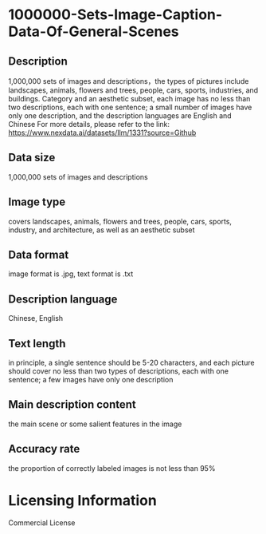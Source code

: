 # 1000000-Sets-Image-Caption-Data-Of-General-Scenes

## Description
1,000,000 sets of images and descriptions，the types of pictures include landscapes, animals, flowers and trees, people, cars, sports, industries, and buildings. Category and an aesthetic subset, each image has no less than two descriptions, each with one sentence; a small number of images have only one description, and the description languages are English and Chinese
For more details, please refer to the link: https://www.nexdata.ai/datasets/llm/1331?source=Github


## Data size
1,000,000 sets of images and descriptions
## Image type
covers landscapes, animals, flowers and trees, people, cars, sports, industry, and architecture, as well as an aesthetic subset
## Data format
image format is .jpg, text format is .txt
## Description language
Chinese, English
## Text length
in principle, a single sentence should be 5-20 characters, and each picture should cover no less than two types of descriptions, each with one sentence; a few images have only one description
## Main description content
the main scene or some salient features in the image
## Accuracy rate
the proportion of correctly labeled images is not less than 95%

# Licensing Information
Commercial License
